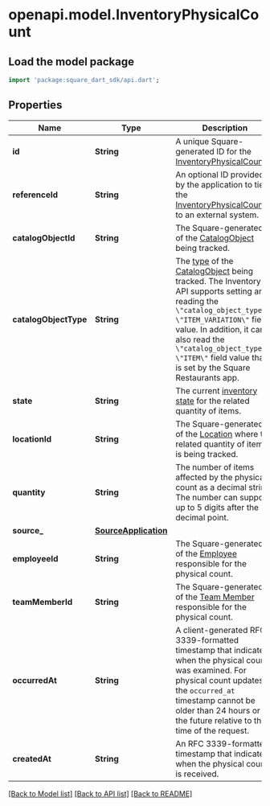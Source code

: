 # openapi.model.InventoryPhysicalCount

## Load the model package
```dart
import 'package:square_dart_sdk/api.dart';
```

## Properties
Name | Type | Description | Notes
------------ | ------------- | ------------- | -------------
**id** | **String** | A unique Square-generated ID for the [InventoryPhysicalCount](https://developer.squareup.com/reference/square_2023-12-13/objects/InventoryPhysicalCount). | [optional] 
**referenceId** | **String** | An optional ID provided by the application to tie the [InventoryPhysicalCount](https://developer.squareup.com/reference/square_2023-12-13/objects/InventoryPhysicalCount) to an external system. | [optional] 
**catalogObjectId** | **String** | The Square-generated ID of the [CatalogObject](https://developer.squareup.com/reference/square_2023-12-13/objects/CatalogObject) being tracked. | [optional] 
**catalogObjectType** | **String** | The [type](https://developer.squareup.com/reference/square_2023-12-13/enums/CatalogObjectType) of the [CatalogObject](https://developer.squareup.com/reference/square_2023-12-13/objects/CatalogObject) being tracked.   The Inventory API supports setting and reading the `\"catalog_object_type\": \"ITEM_VARIATION\"` field value.  In addition, it can also read the `\"catalog_object_type\": \"ITEM\"` field value that is set by the Square Restaurants app. | [optional] 
**state** | **String** | The current [inventory state](https://developer.squareup.com/reference/square_2023-12-13/enums/InventoryState) for the related quantity of items. | [optional] 
**locationId** | **String** | The Square-generated ID of the [Location](https://developer.squareup.com/reference/square_2023-12-13/objects/Location) where the related quantity of items is being tracked. | [optional] 
**quantity** | **String** | The number of items affected by the physical count as a decimal string. The number can support up to 5 digits after the decimal point. | [optional] 
**source_** | [**SourceApplication**](SourceApplication.md) |  | [optional] 
**employeeId** | **String** | The Square-generated ID of the [Employee](https://developer.squareup.com/reference/square_2023-12-13/objects/Employee) responsible for the physical count. | [optional] 
**teamMemberId** | **String** | The Square-generated ID of the [Team Member](https://developer.squareup.com/reference/square_2023-12-13/objects/TeamMember) responsible for the physical count. | [optional] 
**occurredAt** | **String** | A client-generated RFC 3339-formatted timestamp that indicates when the physical count was examined. For physical count updates, the `occurred_at` timestamp cannot be older than 24 hours or in the future relative to the time of the request. | [optional] 
**createdAt** | **String** | An RFC 3339-formatted timestamp that indicates when the physical count is received. | [optional] 

[[Back to Model list]](../README.md#documentation-for-models) [[Back to API list]](../README.md#documentation-for-api-endpoints) [[Back to README]](../README.md)


